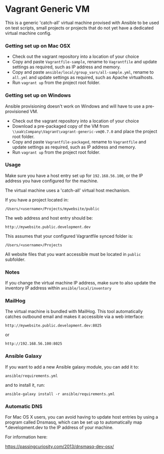 # Vagrant Generic VM #

This is a generic 'catch-all' virtual machine provised with Ansible to be used on test scripts, small projects or projects that do not yet have a dedicated virtual machine config. 

### Getting set up on Mac OSX ###

* Check out the vagrant repository into a location of your choice
* Copy and paste `Vagrantfile-sample`, rename to `Vagrantfile` and update settings as required, such as IP address and memory. 
* Copy and paste `ansible/local/group_vars/all-sample.yml`, rename to `all.yml` and update settings as required, such as Apache virtualhosts.
* Run `vagrant up` from the project root folder.

### Getting set up on Windows ###

Ansible provisioning doesn't work on Windows and will have to use a pre-provisioned VM.

* Check out the vagrant repository into a location of your choice
* Download a pre-packaged copy of the VM from `\\oak\Company\Vagrant\vagrant-generic-vm@0.7.0` and place the project root folder.
* Copy and paste `Vagrantfile-packaged`, rename to `Vagrantfile` and update settings as required, such as IP address and memory.
* Run `vagrant up` from the project root folder.

### Usage ###

Make sure you have a host entry set up for `192.168.56.100`, or the IP address you have configured for the machine. 

The virtual machine uses a 'catch-all' virtual host mechanism. 

If you have a project located in:

`/Users/<username>/Projects/mywebsite/public`

The web address and host entry should be:

`http://mywebsite.public.development.dev`

This assumes that your configured Vagrantfile synced folder is:

`/Users/<username>/Projects`

All website files that you want accessible must be located in `public` subfolder. 

### Notes ###

If you change the virtual machine IP address, make sure to also update the inventory IP address within `ansible/local/inventory`

### MailHog ###

The virtual machine is bundled with MailHog. This tool automatically catches outbound email and makes it accessible via a web interface:

`http://mywebsite.public.development.dev:8025`

or 

`http://192.168.56.100:8025`

### Ansible Galaxy ###

If you want to add a new Ansible galaxy module, you can add it to:

`ansible/requirements.yml` 

and to install it, run: 

`ansible-galaxy install -r ansible/requirements.yml`

### Automatic DNS ###

For Mac OS X users, you can avoid having to update host entries by using a program called Dnsmasq, which can be set up to automatically map *.development.dev to the IP address of your machine.

For information here:

https://passingcuriosity.com/2013/dnsmasq-dev-osx/